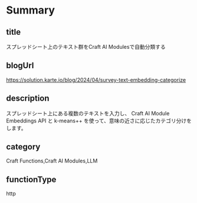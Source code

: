 # Summary

## title

スプレッドシート上のテキスト群をCraft AI Modulesで自動分類する

## blogUrl

https://solution.karte.io/blog/2024/04/survey-text-embedding-categorize

## description

スプレッドシート上にある複数のテキストを入力し、 Craft AI Module Embeddings API と k-means++ を使って、意味の近さに応じたカテゴリ分けをします。

## category

Craft Functions,Craft AI Modules,LLM

## functionType

http
